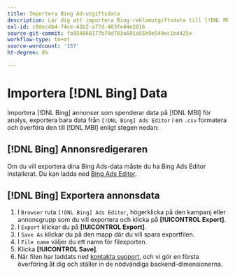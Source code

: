 ```yaml
---
title: Importera Bing Ad-utgiftsdata
description: Lär dig att importera Bing-reklamutgiftsdata till [!DNL MBI] för analys.
exl-id: c8dec4b4-74ce-41b2-a77d-403fe44e2816
source-git-commit: fa954868177b79d703a601a55b9e549ec1bd425e
workflow-type: tm+mt
source-wordcount: '157'
ht-degree: 0%

---
```


# Importera [!DNL Bing] Data

Importera [!DNL Bing] annonser som spenderar data på [!DNL MBI] för analys, exportera bara data från `[!DNL Bing] Ads Editor` i en `.csv` formatera och överföra den till [!DNL MBI] enligt stegen nedan:

## [!DNL Bing] Annonsredigeraren

Om du vill exportera dina Bing Ads-data måste du ha Bing Ads Editor installerat. Du kan ladda ned [Bing Ads Editor](https://advertise.bingads.microsoft.com/en-us/bingads-editor).

## [!DNL Bing] Exportera annonsdata

1. I `Browser` ruta `[!DNL Bing] Ads Editor`, högerklicka på den kampanj eller annonsgrupp som du vill exportera och klicka på **[!UICONTROL Export]**.
1. I `Export` klickar du på **[!UICONTROL Export]**.
1. I `Save As` klickar du på den mapp där du vill spara exportfilen.
1. I `File name` väljer du ett namn för filexporten.
1. Klicka **[!UICONTROL Save]**.
1. När filen har laddats ned  [kontakta support](https://experienceleague.adobe.com/docs/commerce-knowledge-base/kb/troubleshooting/miscellaneous/mbi-service-policies.html?lang=en), och vi gör en första överföring åt dig och ställer in de nödvändiga backend-dimensionerna.
